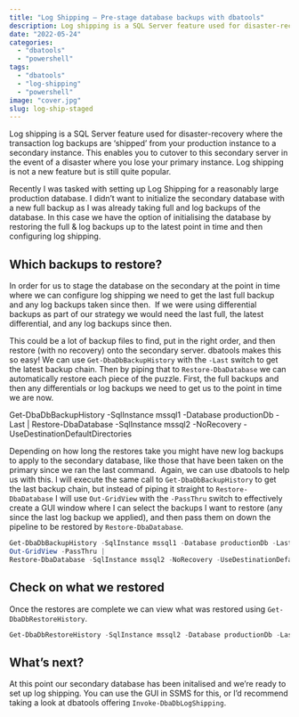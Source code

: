 ```yaml
---
title: "Log Shipping – Pre-stage database backups with dbatools"
description: Log shipping is a SQL Server feature used for disaster-recovery where the transaction log backups are ‘shipped’ from your production instance to a secondary instance.
date: "2022-05-24"
categories:
  - "dbatools"
  - "powershell"
tags:
  - "dbatools"
  - "log-shipping"
  - "powershell"
image: "cover.jpg"
slug: log-ship-staged
---
```


Log shipping is a SQL Server feature used for disaster-recovery where the transaction log backups are ‘shipped’ from your production instance to a secondary instance. This enables you to cutover to this secondary server in the event of a disaster where you lose your primary instance. Log shipping is not a new feature but is still quite popular.

Recently I was tasked with setting up Log Shipping for a reasonably large production database. I didn’t want to initialize the secondary database with a new full backup as I was already taking full and log backups of the database. In this case we have the option of initialising the database by restoring the full & log backups up to the latest point in time and then configuring log shipping.

## Which backups to restore?

In order for us to stage the database on the secondary at the point in time where we can configure log shipping we need to get the last full backup and any log backups taken since then.  If we were using differential backups as part of our strategy we would need the last full, the latest differential, and any log backups since then.

This could be a lot of backup files to find, put in the right order, and then restore (with no recovery) onto the secondary server. dbatools makes this so easy! We can use `Get-DbaDbBackupHistory` with the `-Last` switch to get the latest backup chain. Then by piping that to `Restore-DbaDatabase` we can automatically restore each piece of the puzzle. First, the full backups and then any differentials or log backups we need to get us to the point in time we are now.

Get-DbaDbBackupHistory -SqlInstance mssql1 -Database productionDb -Last |
Restore-DbaDatabase -SqlInstance mssql2 -NoRecovery -UseDestinationDefaultDirectories

Depending on how long the restores take you might have new log backups to apply to the secondary database, like those that have been taken on the primary since we ran the last command.  Again, we can use dbatools to help us with this. I will execute the same call to `Get-DbaDbBackupHistory` to get the last backup chain, but instead of piping it straight to `Restore-DbaDatabase` I will use `Out-GridView` with the `-PassThru` switch to effectively create a GUI window where I can select the backups I want to restore (any since the last log backup we applied), and then pass them on down the pipeline to be restored by `Restore-DbaDatabase`.

```PowerShell
Get-DbaDbBackupHistory -SqlInstance mssql1 -Database productionDb -Last |
Out-GridView -PassThru |
Restore-DbaDatabase -SqlInstance mssql2 -NoRecovery -UseDestinationDefaultDirectories -Continue
```

## Check on what we restored

Once the restores are complete we can view what was restored using `Get-DbaDbRestoreHistory`.

```PowerShell
Get-DbaDbRestoreHistory -SqlInstance mssql2 -Database productionDb -Last
```

## What’s next?

At this point our secondary database has been initalised and we’re ready to set up log shipping. You can use the GUI in SSMS for this, or I’d recommend taking a look at dbatools offering `Invoke-DbaDbLogShipping`.
